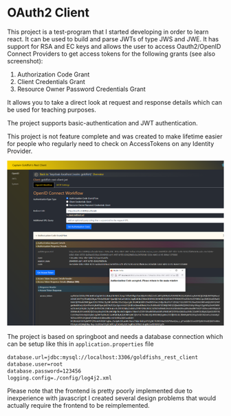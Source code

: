 # OAuth2 Client

This project is a test-program that I started developing in order to learn react. It can be used to build and parse JWTs
of type JWS and JWE. It has support for RSA and EC keys and allows the user to access Oauth2/OpenID Connect Providers to
get access tokens for the following grants (see also screenshot):

1. Authorization Code Grant
2. Client Credentials Grant
3. Resource Owner Password Credentials Grant

It allows you to take a direct look at request and response details which can be used for teaching purposes.

The project supports basic-authentication and JWT authentication.

This project is not feature complete and was created to make lifetime easier for people who regularly need to check on
AccessTokens on any Identity Provider.

![theme-settings](images/auth-code-grant.png)

The project is based on springboot and needs a database connection which can be setup like this in
`application.properties` file

```properties
database.url=jdbc:mysql://localhost:3306/goldfishs_rest_client
database.user=root
database.password=123456
logging.config=./config/log4j2.xml
```

Please note that the frontend is pretty poorly implemented due to inexperience with javascript I created several design
problems that would actually require the frontend to be reimplemented.
